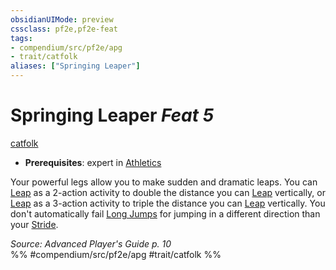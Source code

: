 ```yaml
---
obsidianUIMode: preview
cssclass: pf2e,pf2e-feat
tags:
- compendium/src/pf2e/apg
- trait/catfolk
aliases: ["Springing Leaper"]
---
```

# Springing Leaper  *Feat 5*  
[catfolk](rules/traits/catfolk-b1.md "Catfolk Ancestry & Heritage Trait")  

- **Prerequisites**: expert in [Athletics](compendium/skills.md#Athletics)

Your powerful legs allow you to make sudden and dramatic leaps. You can [Leap](rules/actions/leap.md) as a 2-action activity to double the distance you can [Leap](rules/actions/leap.md) vertically, or [Leap](rules/actions/leap.md) as a 3-action activity to triple the distance you can [Leap](rules/actions/leap.md) vertically. You don't automatically fail [Long Jumps](rules/actions/long-jump.md) for jumping in a different direction than your [Stride](rules/actions/stride.md).

*Source: Advanced Player's Guide p. 10*  
%% #compendium/src/pf2e/apg #trait/catfolk %%